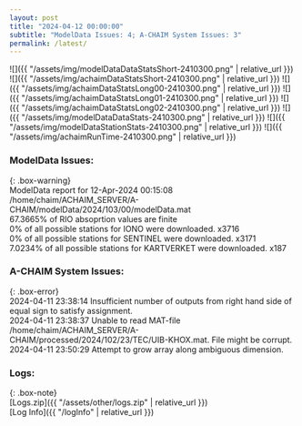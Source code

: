 ```yaml
---
layout: post
title: "2024-04-12 00:00:00"
subtitle: "ModelData Issues: 4; A-CHAIM System Issues: 3"
permalink: /latest/
---
```


![]({{ "/assets/img/modelDataDataStatsShort-2410300.png" | relative_url }})
![]({{ "/assets/img/achaimDataStatsShort-2410300.png" | relative_url }})
![]({{ "/assets/img/achaimDataStatsLong00-2410300.png" | relative_url }})
![]({{ "/assets/img/achaimDataStatsLong01-2410300.png" | relative_url }})
![]({{ "/assets/img/achaimDataStatsLong02-2410300.png" | relative_url }})
![]({{ "/assets/img/modelDataDataStats-2410300.png" | relative_url }})
![]({{ "/assets/img/modelDataStationStats-2410300.png" | relative_url }})
![]({{ "/assets/img/achaimRunTime-2410300.png" | relative_url }})


### ModelData Issues:  
  
{: .box-warning}  
 ModelData report for 12-Apr-2024 00:15:08   
 /home/chaim/ACHAIM_SERVER/A-CHAIM/modelData/2024/103/00/modelData.mat   
 67.3665% of RIO absoprtion values are finite   
 0% of all possible stations for IONO were downloaded. x3716   
 0% of all possible stations for SENTINEL were downloaded. x3171   
 7.0234% of all possible stations for KARTVERKET were downloaded. x187   
  
### A-CHAIM System Issues:  
  
{: .box-error}  
2024-04-11 23:38:14 Insufficient number of outputs from right hand side of equal sign to satisfy assignment.  
2024-04-11 23:38:37 Unable to read MAT-file /home/chaim/ACHAIM_SERVER/A-CHAIM/processed/2024/102/23/TEC/UIB-KHOX.mat. File might be corrupt.  
2024-04-11 23:50:29 Attempt to grow array along ambiguous dimension.  

### Logs:  
  
{: .box-note}  
[Logs.zip]({{ "/assets/other/logs.zip" | relative_url }})  
[Log Info]({{ "/logInfo" | relative_url }})  
